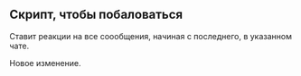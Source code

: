 ## Скрипт, чтобы побаловаться

Ставит реакции на все соообщения, начиная с последнего, в указанном чате.

Новое изменение.